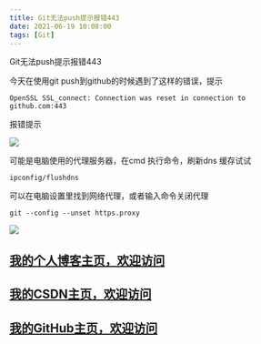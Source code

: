 ```yaml
---
title: Git无法push提示报错443
date: 2021-06-19 10:08:00
tags: [Git]
---
```



Git无法push提示报错443
<!--more-->

今天在使用git push到github的时候遇到了这样的错误，提示
```
OpenSSL SSL_connect: Connection was reset in connection to github.com:443
```
报错提示

![](https://img-blog.nos-eastchina1.126.net/blog2021/blog_git_err443.png)


可能是电脑使用的代理服务器，在cmd 执行命令，刷新dns 缓存试试
```
ipconfig/flushdns
```

可以在电脑设置里找到网络代理，或者输入命令关闭代理

```
git --config --unset https.proxy
```

![](https://img-blog.nos-eastchina1.126.net/blog2021/blog_git_err443_web.png)






## [我的个人博客主页，欢迎访问](http://www.aomanhao.top/)
## [我的CSDN主页，欢迎访问](https://blog.csdn.net/Aoman_Hao)
## [我的GitHub主页，欢迎访问](https://github.com/AomanHao)


